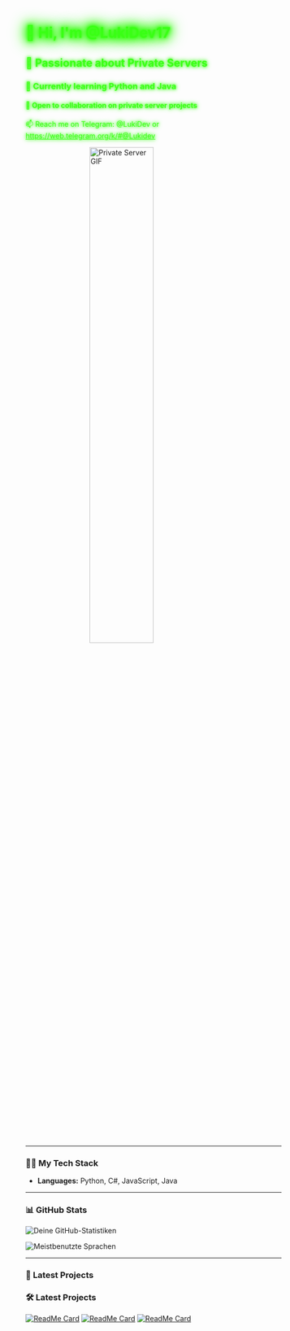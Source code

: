 <h1 style="color: #39ff14; text-shadow: 0 0 5px #39ff14, 0 0 10px #39ff14, 0 0 15px #39ff14, 0 0 20px #39ff14, 0 0 25px #39ff14, 0 0 30px #39ff14, 0 0 35px #39ff14;">👋 Hi, I'm @LukiDev17</h1>

<h2 style="color: #39ff14; text-shadow: 0 0 5px #39ff14, 0 0 10px #39ff14;">👀 Passionate about Private Servers</h2>

<h3 style="color: #39ff14; text-shadow: 0 0 5px #39ff14, 0 0 10px #39ff14;">🌱 Currently learning Python and Java</h3>

<h4 style="color: #39ff14; text-shadow: 0 0 5px #39ff14, 0 0 10px #39ff14;">💞️ Open to collaboration on private server projects</h4>

<p style="color: #39ff14; text-shadow: 0 0 5px #39ff14, 0 0 10px #39ff14;">📫 Reach me on Telegram: @LukiDev or <a href="https://web.telegram.org/k/#@Lukidev" style="color: #39ff14;">https://web.telegram.org/k/#@Lukidev</a></p>

<!-- First GIF -->
<img src="https://media.giphy.com/media/xTiTnqUxyWbsAXq7Ju/giphy.gif" alt="Private Server GIF" style="display: block; margin-left: auto; margin-right: auto; width: 50%;"/>

---

### 👨‍💻 My Tech Stack

- **Languages:** Python, C#, JavaScript, Java

---

### 📊 GitHub Stats

![Deine GitHub-Statistiken](https://github-readme-stats.vercel.app/api?username=LukiDev17&show_icons=true)

![Meistbenutzte Sprachen](https://github-readme-stats.vercel.app/api/top-langs/?username=LukiDev17&layout=compact&langs_count=10)

---

### 🚀 Latest Projects

<!-- Add this section to dynamically list your latest repositories -->
### 🛠️ Latest Projects

[![ReadMe Card](https://github-readme-stats.vercel.app/api/pin/?username=LukiDev17&repo=your-repo-name-1)](https://github.com/LukiDev17/your-repo-name-1)
[![ReadMe Card](https://github-readme-stats.vercel.app/api/pin/?username=LukiDev17&repo=your-repo-name-2)](https://github.com/LukiDev17/your-repo-name-2)
[![ReadMe Card](https://github-readme-stats.vercel.app/api/pin/?username=LukiDev17&repo=your-repo-name-3)](https://github.com/LukiDev17/your-repo-name-3)
